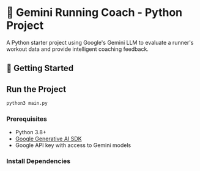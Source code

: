 # 🧠 Gemini Running Coach - Python Project

A Python starter project using Google's Gemini LLM to evaluate a runner's workout data and provide intelligent coaching feedback.

## 🚀 Getting Started

## Run the Project
```bash
python3 main.py
```

### Prerequisites

- Python 3.8+
- [Google Generative AI SDK](https://pypi.org/project/google-generativeai/)
- Google API key with access to Gemini models

### Install Dependencies